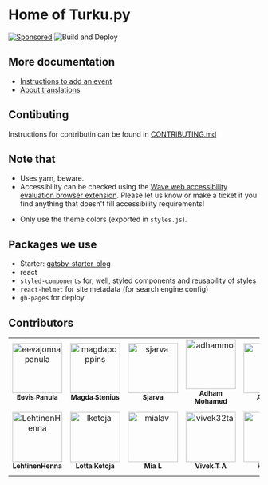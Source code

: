 # Home of Turku.py

[![Sponsored](https://img.shields.io/badge/chilicorn-sponsored-brightgreen.svg?logo=data%3Aimage%2Fpng%3Bbase64%2CiVBORw0KGgoAAAANSUhEUgAAAA4AAAAPCAMAAADjyg5GAAABqlBMVEUAAAAzmTM3pEn%2FSTGhVSY4ZD43STdOXk5lSGAyhz41iz8xkz2HUCWFFhTFFRUzZDvbIB00Zzoyfj9zlHY0ZzmMfY0ydT0zjj92l3qjeR3dNSkoZp4ykEAzjT8ylUBlgj0yiT0ymECkwKjWqAyjuqcghpUykD%2BUQCKoQyAHb%2BgylkAyl0EynkEzmkA0mUA3mj86oUg7oUo8n0k%2FS%2Bw%2Fo0xBnE5BpU9Br0ZKo1ZLmFZOjEhesGljuzllqW50tH14aS14qm17mX9%2Bx4GAgUCEx02JySqOvpSXvI%2BYvp2orqmpzeGrQh%2Bsr6yssa2ttK6v0bKxMBy01bm4zLu5yry7yb29x77BzMPCxsLEzMXFxsXGx8fI3PLJ08vKysrKy8rL2s3MzczOH8LR0dHW19bX19fZ2dna2trc3Nzd3d3d3t3f39%2FgtZTg4ODi4uLj4%2BPlGxLl5eXm5ubnRzPn5%2Bfo6Ojp6enqfmzq6urr6%2Bvt7e3t7u3uDwvugwbu7u7v6Obv8fDz8%2FP09PT2igP29vb4%2BPj6y376%2Bu%2F7%2Bfv9%2Ff39%2Fv3%2BkAH%2FAwf%2FtwD%2F9wCyh1KfAAAAKXRSTlMABQ4VGykqLjVCTVNgdXuHj5Kaq62vt77ExNPX2%2Bju8vX6%2Bvr7%2FP7%2B%2FiiUMfUAAADTSURBVAjXBcFRTsIwHAfgX%2FtvOyjdYDUsRkFjTIwkPvjiOTyX9%2FAIJt7BF570BopEdHOOstHS%2BX0s439RGwnfuB5gSFOZAgDqjQOBivtGkCc7j%2B2e8XNzefWSu%2BsZUD1QfoTq0y6mZsUSvIkRoGYnHu6Yc63pDCjiSNE2kYLdCUAWVmK4zsxzO%2BQQFxNs5b479NHXopkbWX9U3PAwWAVSY%2FpZf1udQ7rfUpQ1CzurDPpwo16Ff2cMWjuFHX9qCV0Y0Ok4Jvh63IABUNnktl%2B6sgP%2BARIxSrT%2FMhLlAAAAAElFTkSuQmCC)](http://spiceprogram.org/oss-sponsorship)
![Build and Deploy](https://github.com/turkupy/turkupy.github.io/workflows/Build%20and%20Deploy/badge.svg)

## More documentation

- [Instructions to add an event](./docs/adding-new-events.md)
- [About translations](./docs/translations.md)

## Contibuting

Instructions for contributin can be found in [CONTRIBUTING.md](./CONTRIBUTING.md)

## Note that

- Uses yarn, beware.
- Accessibility can be checked using the [Wave web accessibility evaluation browser extension](https://chrome.google.com/webstore/detail/wave-evaluation-tool/jbbplnpkjmmeebjpijfedlgcdilocofh). Please let us know or make a ticket if you find anything that doesn't fill accessibility requirements!
<!--alex ignore-->
- Only use the theme colors (exported in `styles.js`).

## Packages we use

- Starter: [gatsby-starter-blog](https://www.gatsbyjs.org/starters/gatsbyjs/gatsby-starter-blog/)
- react
- `styled-components` for, well, styled components and reusability of styles
- `react-helmet` for site metadata (for search engine config)
- `gh-pages` for deploy

## Contributors

<!-- readme: contributors -start --> 
<table>
<tr>
    <td align="center">
        <a href="https://github.com/eevajonnapanula">
            <img src="https://avatars0.githubusercontent.com/u/28345294?v=4" width="100;" alt="eevajonnapanula"/>
            <br />
            <sub><b>Eevis Panula</b></sub>
        </a>
    </td>
    <td align="center">
        <a href="https://github.com/magdapoppins">
            <img src="https://avatars2.githubusercontent.com/u/26743924?v=4" width="100;" alt="magdapoppins"/>
            <br />
            <sub><b>Magda Stenius</b></sub>
        </a>
    </td>
    <td align="center">
        <a href="https://github.com/sjarva">
            <img src="https://avatars1.githubusercontent.com/u/1133238?v=4" width="100;" alt="sjarva"/>
            <br />
            <sub><b>Sjarva</b></sub>
        </a>
    </td>
    <td align="center">
        <a href="https://github.com/adhammo">
            <img src="https://avatars2.githubusercontent.com/u/56611873?v=4" width="100;" alt="adhammo"/>
            <br />
            <sub><b>Adham Mohamed</b></sub>
        </a>
    </td>
    <td align="center">
        <a href="https://github.com/Augs0">
            <img src="https://avatars0.githubusercontent.com/u/34795090?v=4" width="100;" alt="Augs0"/>
            <br />
            <sub><b>August</b></sub>
        </a>
    </td>
    <td align="center">
        <a href="https://github.com/fandok">
            <img src="https://avatars3.githubusercontent.com/u/12232759?v=4" width="100;" alt="fandok"/>
            <br />
            <sub><b>Fandika Okdiba</b></sub>
        </a>
    </td></tr>
<tr>
    <td align="center">
        <a href="https://github.com/LehtinenHenna">
            <img src="https://avatars1.githubusercontent.com/u/62622729?v=4" width="100;" alt="LehtinenHenna"/>
            <br />
            <sub><b>LehtinenHenna</b></sub>
        </a>
    </td>
    <td align="center">
        <a href="https://github.com/lketoja">
            <img src="https://avatars3.githubusercontent.com/u/49682904?v=4" width="100;" alt="lketoja"/>
            <br />
            <sub><b>Lotta Ketoja</b></sub>
        </a>
    </td>
    <td align="center">
        <a href="https://github.com/mialav">
            <img src="https://avatars1.githubusercontent.com/u/42377820?v=4" width="100;" alt="mialav"/>
            <br />
            <sub><b>Mia L</b></sub>
        </a>
    </td>
    <td align="center">
        <a href="https://github.com/vivek32ta">
            <img src="https://avatars1.githubusercontent.com/u/32357540?v=4" width="100;" alt="vivek32ta"/>
            <br />
            <sub><b>Vivek T A</b></sub>
        </a>
    </td>
    <td align="center">
        <a href="https://github.com/heieidi">
            <img src="https://avatars1.githubusercontent.com/u/55654198?v=4" width="100;" alt="heieidi"/>
            <br />
            <sub><b>Heieidi</b></sub>
        </a>
    </td>
    <td align="center">
        <a href="https://github.com/lgrigoryeva1">
            <img src="https://avatars0.githubusercontent.com/u/22194440?v=4" width="100;" alt="lgrigoryeva1"/>
            <br />
            <sub><b>Mila Grigoryeva</b></sub>
        </a>
    </td></tr>
</table>
<!-- readme: contributors -end -->
